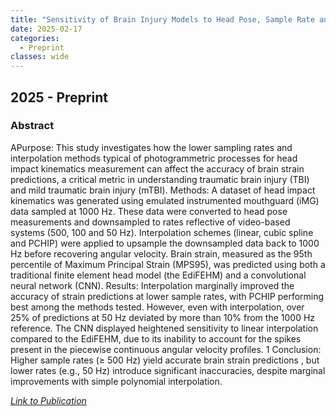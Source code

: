 ```yaml
---
title: "Sensitivity of Brain Injury Models to Head Pose, Sample Rate and Interpolation"
date: 2025-02-17
categories:
  - Preprint
classes: wide
---
```


## 2025 - Preprint


### Abstract

APurpose: This study investigates how the lower sampling rates and interpolation methods typical of photogrammetric processes for head impact kinematics measurement can affect the accuracy of brain strain predictions, a critical metric in understanding traumatic brain injury (TBI) and mild traumatic brain injury (mTBI). Methods: A dataset of head impact kinematics was generated using emulated instrumented mouthguard (iMG) data sampled at 1000 Hz. These data were converted to head pose measurements and downsampled to rates reflective of video-based systems (500, 100 and 50 Hz). Interpolation schemes (linear, cubic spline and PCHIP) were applied to upsample the downsampled data back to 1000 Hz before recovering angular velocity. Brain strain, measured as the 95th percentile of Maximum Principal Strain (MPS95), was predicted using both a traditional finite element head model (the EdiFEHM) and a convolutional neural network (CNN). Results: Interpolation marginally improved the accuracy of strain predictions at lower sample rates, with PCHIP performing best among the methods tested. However, even with interpolation, over 25% of predictions at 50 Hz deviated by more than 10% from the 1000 Hz reference. The CNN displayed heightened sensitivity to linear interpolation compared to the EdiFEHM, due to its inability to account for the spikes present in the piecewise continuous angular velocity profiles. 1 Conclusion: Higher sample rates (≥ 500 Hz) yield accurate brain strain predictions , but lower rates (e.g., 50 Hz) introduce significant inaccuracies, despite marginal improvements with simple polynomial interpolation.

[<em>Link to Publication</em>](https://www.researchgate.net/publication/389051999_Sensitivity_of_brain_injury_models_to_head_pose_sample_rate_and_interpolation)

